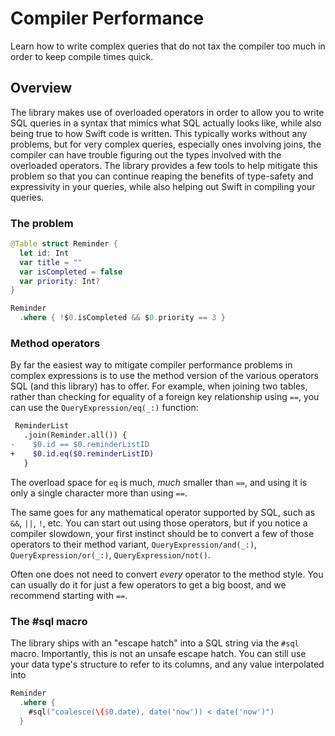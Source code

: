 # Compiler Performance

Learn how to write complex queries that do not tax the compiler too much in order to keep compile
times quick.

## Overview

The library makes use of overloaded operators in order to allow you to write SQL queries in a 
syntax that mimics what SQL actually looks like, while also being true to how Swift code is written.
This typically works without any problems, but for very complex queries, especially ones involving
joins, the compiler can have trouble figuring out the types involved with the overloaded operators.
The library provides a few tools to help mitigate this problem so that you can continue reaping the
benefits of type-safety and expressivity in your queries, while also helping out Swift in compiling
your queries.

### The problem

```swift
@Table struct Reminder {
  let id: Int 
  var title = ""
  var isCompleted = false 
  var priority: Int?
}

Reminder
  .where { !$0.isCompleted && $0.priority == 3 }
```

### Method operators

By far the easiest way to mitigate compiler performance problems in complex expressions is to use
the method version of the various operators SQL (and this library) has to offer. For example,
when joining two tables, rather than checking for equality of a foreign key relationship using
`==`, you can use the ``QueryExpression/eq(_:)`` function:

```diff
 ReminderList
   .join(Reminder.all()) {
-    $0.id == $0.reminderListID
+    $0.id.eq($0.reminderListID)
   }
```

The overload space for `eq` is much, _much_ smaller than `==`, and using it is only a single 
character more than using `==`.

The same goes for any mathematical operator supported by SQL, such as `&&`, `||`, `!`, etc. You can
start out using those operators, but if you notice a compiler slowdown, your first instinct should
be to convert a few of those operators to their method variant, ``QueryExpression/and(_:)``,
``QueryExpression/or(_:)``, ``QueryExpression/not()``. 

Often one does not need to convert _every_ operator to the method style. You can usually do it for
just a few operators to get a big boost, and we recommend starting with `==`.

### The #sql macro

The library ships with an "escape hatch" into a SQL string via the `#sql` macro. Importantly, this
is not an unsafe escape hatch. You can still use your data type's structure to refer to its columns,
and any value interpolated into

```swift
Reminder
  .where { 
    #sql("coalesce(\($0.date), date('now')) < date('now')")
  }
```
